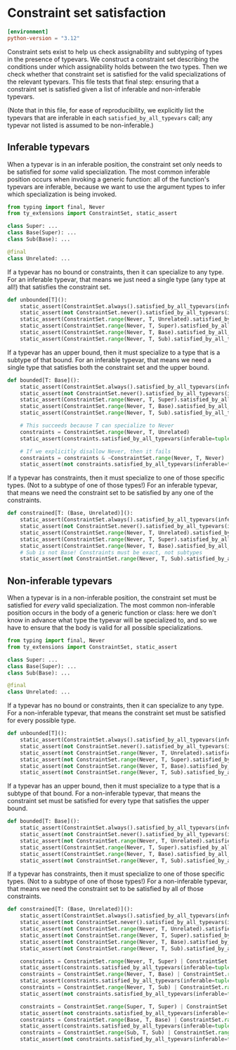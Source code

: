 # Constraint set satisfaction

```toml
[environment]
python-version = "3.12"
```

Constraint sets exist to help us check assignability and subtyping of types in the presence of
typevars. We construct a constraint set describing the conditions under which assignability holds
between the two types. Then we check whether that constraint set is satisfied for the valid
specializations of the relevant typevars. This file tests that final step: ensuring that a
constraint set is satisfied given a list of inferable and non-inferable typevars.

(Note that in this file, for ease of reproducibility, we explicitly list the typevars that are
inferable in each `satisfied_by_all_typevars` call; any typevar not listed is assumed to be
non-inferable.)

## Inferable typevars

When a typevar is in an inferable position, the constraint set only needs to be satisfied for _some_
valid specialization. The most common inferable position occurs when invoking a generic function:
all of the function's typevars are inferable, because we want to use the argument types to infer
which specialization is being invoked.

```py
from typing import final, Never
from ty_extensions import ConstraintSet, static_assert

class Super: ...
class Base(Super): ...
class Sub(Base): ...

@final
class Unrelated: ...
```

If a typevar has no bound or constraints, then it can specialize to any type. For an inferable
typevar, that means we just need a single type (any type at all!) that satisfies the constraint set.

```py
def unbounded[T]():
    static_assert(ConstraintSet.always().satisfied_by_all_typevars(inferable=tuple[T]))
    static_assert(not ConstraintSet.never().satisfied_by_all_typevars(inferable=tuple[T]))
    static_assert(ConstraintSet.range(Never, T, Unrelated).satisfied_by_all_typevars(inferable=tuple[T]))
    static_assert(ConstraintSet.range(Never, T, Super).satisfied_by_all_typevars(inferable=tuple[T]))
    static_assert(ConstraintSet.range(Never, T, Base).satisfied_by_all_typevars(inferable=tuple[T]))
    static_assert(ConstraintSet.range(Never, T, Sub).satisfied_by_all_typevars(inferable=tuple[T]))
```

If a typevar has an upper bound, then it must specialize to a type that is a subtype of that bound.
For an inferable typevar, that means we need a single type that satisfies both the constraint set
and the upper bound.

```py
def bounded[T: Base]():
    static_assert(ConstraintSet.always().satisfied_by_all_typevars(inferable=tuple[T]))
    static_assert(not ConstraintSet.never().satisfied_by_all_typevars(inferable=tuple[T]))
    static_assert(ConstraintSet.range(Never, T, Super).satisfied_by_all_typevars(inferable=tuple[T]))
    static_assert(ConstraintSet.range(Never, T, Base).satisfied_by_all_typevars(inferable=tuple[T]))
    static_assert(ConstraintSet.range(Never, T, Sub).satisfied_by_all_typevars(inferable=tuple[T]))

    # This succeeds because T can specialize to Never
    constraints = ConstraintSet.range(Never, T, Unrelated)
    static_assert(constraints.satisfied_by_all_typevars(inferable=tuple[T]))

    # If we explicitly disallow Never, then it fails
    constraints = constraints & ~ConstraintSet.range(Never, T, Never)
    static_assert(not constraints.satisfied_by_all_typevars(inferable=tuple[T]))
```

If a typevar has constraints, then it must specialize to one of those specific types. (Not to a
subtype of one of those types!) For an inferable typevar, that means we need the constraint set to
be satisfied by any one of the constraints.

```py
def constrained[T: (Base, Unrelated)]():
    static_assert(ConstraintSet.always().satisfied_by_all_typevars(inferable=tuple[T]))
    static_assert(not ConstraintSet.never().satisfied_by_all_typevars(inferable=tuple[T]))
    static_assert(ConstraintSet.range(Never, T, Unrelated).satisfied_by_all_typevars(inferable=tuple[T]))
    static_assert(ConstraintSet.range(Never, T, Super).satisfied_by_all_typevars(inferable=tuple[T]))
    static_assert(ConstraintSet.range(Never, T, Base).satisfied_by_all_typevars(inferable=tuple[T]))
    # Sub is not Base! Constraints must be exact, not subtypes
    static_assert(not ConstraintSet.range(Never, T, Sub).satisfied_by_all_typevars(inferable=tuple[T]))
```

## Non-inferable typevars

When a typevar is in a non-inferable position, the constraint set must be satisfied for _every_
valid specialization. The most common non-inferable position occurs in the body of a generic
function or class: here we don't know in advance what type the typevar will be specialized to, and
so we have to ensure that the body is valid for all possible specializations.

```py
from typing import final, Never
from ty_extensions import ConstraintSet, static_assert

class Super: ...
class Base(Super): ...
class Sub(Base): ...

@final
class Unrelated: ...
```

If a typevar has no bound or constraints, then it can specialize to any type. For a non-inferable
typevar, that means the constraint set must be satisfied for every possible type.

```py
def unbounded[T]():
    static_assert(ConstraintSet.always().satisfied_by_all_typevars(inferable=tuple[()]))
    static_assert(not ConstraintSet.never().satisfied_by_all_typevars(inferable=tuple[()]))
    static_assert(not ConstraintSet.range(Never, T, Unrelated).satisfied_by_all_typevars(inferable=tuple[()]))
    static_assert(not ConstraintSet.range(Never, T, Super).satisfied_by_all_typevars(inferable=tuple[()]))
    static_assert(not ConstraintSet.range(Never, T, Base).satisfied_by_all_typevars(inferable=tuple[()]))
    static_assert(not ConstraintSet.range(Never, T, Sub).satisfied_by_all_typevars(inferable=tuple[()]))
```

If a typevar has an upper bound, then it must specialize to a type that is a subtype of that bound.
For a non-inferable typevar, that means the constraint set must be satisfied for every type that
satisfies the upper bound.

```py
def bounded[T: Base]():
    static_assert(ConstraintSet.always().satisfied_by_all_typevars(inferable=tuple[()]))
    static_assert(not ConstraintSet.never().satisfied_by_all_typevars(inferable=tuple[()]))
    static_assert(not ConstraintSet.range(Never, T, Unrelated).satisfied_by_all_typevars(inferable=tuple[()]))
    static_assert(ConstraintSet.range(Never, T, Super).satisfied_by_all_typevars(inferable=tuple[()]))
    static_assert(ConstraintSet.range(Never, T, Base).satisfied_by_all_typevars(inferable=tuple[()]))
    static_assert(not ConstraintSet.range(Never, T, Sub).satisfied_by_all_typevars(inferable=tuple[()]))
```

If a typevar has constraints, then it must specialize to one of those specific types. (Not to a
subtype of one of those types!) For a non-inferable typevar, that means we need the constraint set
to be satisfied by all of those constraints.

```py
def constrained[T: (Base, Unrelated)]():
    static_assert(ConstraintSet.always().satisfied_by_all_typevars(inferable=tuple[()]))
    static_assert(not ConstraintSet.never().satisfied_by_all_typevars(inferable=tuple[()]))
    static_assert(not ConstraintSet.range(Never, T, Unrelated).satisfied_by_all_typevars(inferable=tuple[()]))
    static_assert(not ConstraintSet.range(Never, T, Super).satisfied_by_all_typevars(inferable=tuple[()]))
    static_assert(not ConstraintSet.range(Never, T, Base).satisfied_by_all_typevars(inferable=tuple[()]))
    static_assert(not ConstraintSet.range(Never, T, Sub).satisfied_by_all_typevars(inferable=tuple[()]))

    constraints = ConstraintSet.range(Never, T, Super) | ConstraintSet.range(Never, T, Unrelated)
    static_assert(constraints.satisfied_by_all_typevars(inferable=tuple[()]))
    constraints = ConstraintSet.range(Never, T, Base) | ConstraintSet.range(Never, T, Unrelated)
    static_assert(constraints.satisfied_by_all_typevars(inferable=tuple[()]))
    constraints = ConstraintSet.range(Never, T, Sub) | ConstraintSet.range(Never, T, Unrelated)
    static_assert(not constraints.satisfied_by_all_typevars(inferable=tuple[()]))

    constraints = ConstraintSet.range(Super, T, Super) | ConstraintSet.range(Unrelated, T, Unrelated)
    static_assert(not constraints.satisfied_by_all_typevars(inferable=tuple[()]))
    constraints = ConstraintSet.range(Base, T, Base) | ConstraintSet.range(Unrelated, T, Unrelated)
    static_assert(constraints.satisfied_by_all_typevars(inferable=tuple[()]))
    constraints = ConstraintSet.range(Sub, T, Sub) | ConstraintSet.range(Unrelated, T, Unrelated)
    static_assert(not constraints.satisfied_by_all_typevars(inferable=tuple[()]))
```

